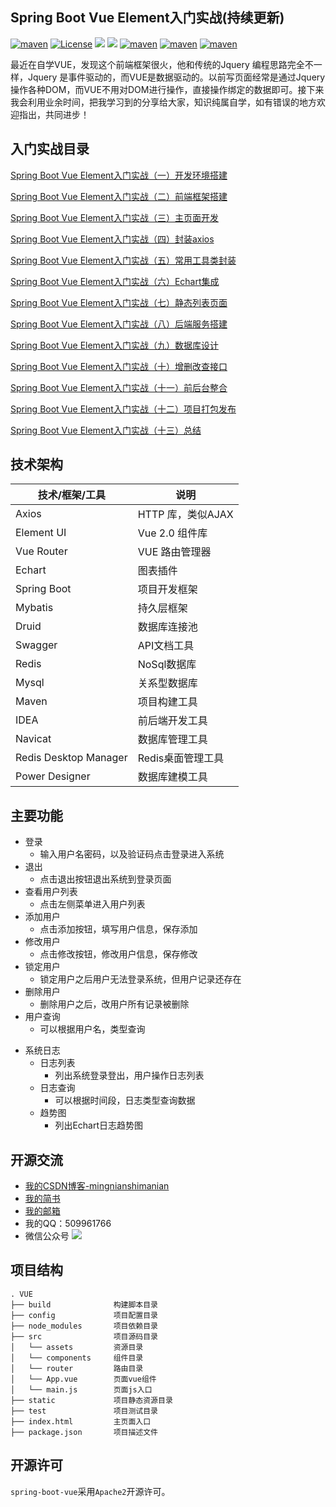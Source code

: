 
## Spring Boot Vue Element入门实战(持续更新)
[![maven](https://img.shields.io/badge/Maven-3.0+-green.svg)](https://search.maven.org/search?q=g:org.apache.maven) [![License](https://img.shields.io/badge/License-Apache%202.0-blue.svg)](https://gitee.com/Iamoldwang/spring-boot-vue/blob/master/LICENSE) [![](https://img.shields.io/badge/JDK-1.8+-red.svg)](https://www.oracle.com/technetwork/java/javase/downloads/jdk8-downloads-2133151.html) [![](https://img.shields.io/badge/SpringBoot-2.0+-purple.svg)](https://search.maven.org/search?q=g:org.springframework.boot) [![maven](https://img.shields.io/badge/Vue-2.0+-red.svg)](https://cn.vuejs.org/) [![maven](https://img.shields.io/badge/Element-2.7.0+-yellow.svg)](https://element.eleme.cn/#/zh-CN) [![maven](https://img.shields.io/badge/Redis-5.0+-yellow.svg)](https://redis.io/)



最近在自学VUE，发现这个前端框架很火，他和传统的Jquery 编程思路完全不一样，Jquery 是事件驱动的，而VUE是数据驱动的。以前写页面经常是通过Jquery 操作各种DOM，而VUE不用对DOM进行操作，直接操作绑定的数据即可。接下来我会利用业余时间，把我学习到的分享给大家，知识纯属自学，如有错误的地方欢迎指出，共同进步！


## 入门实战目录
[Spring Boot Vue Element入门实战（一）开发环境搭建](https://blog.csdn.net/woshiwangdaye/article/details/89455625)

[Spring Boot Vue Element入门实战（二）前端框架搭建](https://blog.csdn.net/woshiwangdaye/article/details/89455625)

[Spring Boot Vue Element入门实战（三）主页面开发](https://blog.csdn.net/woshiwangdaye/article/details/89455625)

[Spring Boot Vue Element入门实战（四）封装axios](https://blog.csdn.net/woshiwangdaye/article/details/89455625)

[Spring Boot Vue Element入门实战（五）常用工具类封装](https://blog.csdn.net/woshiwangdaye/article/details/89455625)

[Spring Boot Vue Element入门实战（六）Echart集成](https://blog.csdn.net/woshiwangdaye/article/details/89455625)

[Spring Boot Vue Element入门实战（七）静态列表页面](https://blog.csdn.net/woshiwangdaye/article/details/89455625)

[Spring Boot Vue Element入门实战（八）后端服务搭建](https://blog.csdn.net/woshiwangdaye/article/details/89455625)

[Spring Boot Vue Element入门实战（九）数据库设计](https://blog.csdn.net/woshiwangdaye/article/details/89455625)

[Spring Boot Vue Element入门实战（十）增删改查接口](https://blog.csdn.net/woshiwangdaye/article/details/89455625)

[Spring Boot Vue Element入门实战（十一）前后台整合](https://blog.csdn.net/woshiwangdaye/article/details/89455625)

[Spring Boot Vue Element入门实战（十二）项目打包发布](https://blog.csdn.net/woshiwangdaye/article/details/89455625)

[Spring Boot Vue Element入门实战（十三）总结](https://blog.csdn.net/woshiwangdaye/article/details/89455625)


## 技术架构

技术/框架/工具     | 说明
-------- | -----
Axios| HTTP 库，类似AJAX
Element UI| Vue 2.0 组件库
Vue Router  | VUE 路由管理器
Echart  | 图表插件
Spring Boot| 项目开发框架
Mybatis| 持久层框架
Druid| 数据库连接池
Swagger  | API文档工具
Redis| NoSql数据库
Mysql| 关系型数据库
Maven| 项目构建工具
IDEA| 前后端开发工具
Navicat| 数据库管理工具
Redis Desktop Manager  | Redis桌面管理工具
Power Designer  | 数据库建模工具


## 主要功能

  * 登录
    + 输入用户名密码，以及验证码点击登录进入系统
  * 退出
  	+ 点击退出按钮退出系统到登录页面
  * 查看用户列表
  	+ 点击左侧菜单进入用户列表
  * 添加用户
  	+ 点击添加按钮，填写用户信息，保存添加
  * 修改用户
  	+ 点击修改按钮，修改用户信息，保存修改
  * 锁定用户
  	+ 锁定用户之后用户无法登录系统，但用户记录还存在
  * 删除用户
  	+ 删除用户之后，改用户所有记录被删除
  * 用户查询
  	+ 可以根据用户名，类型查询
  	
- 系统日志
  * 日志列表
    + 列出系统登录登出，用户操作日志列表
  * 日志查询
    + 可以根据时间段，日志类型查询数据
  * 趋势图
    + 列出Echart日志趋势图

## 开源交流

- [我的CSDN博客-mingnianshimanian](https://blog.csdn.net/woshiwangdaye)
- [我的简书](https://www.jianshu.com/u/dfef29a4a6ff)
- [我的邮箱](wangpanfigo@126.com)
- 我的QQ：509961766
- 微信公众号
![](https://img-blog.csdnimg.cn/20190422172523259.png)

## 项目结构

```
. VUE
├── build              构建脚本目录
├── config             项目配置目录
├── node_modules       项目依赖目录
├── src                项目源码目录
│   └── assets         资源目录
│   └── components     组件目录
│   └── router         路由目录
│   └── App.vue        页面vue组件
│   └── main.js        页面js入口
├── static             项目静态资源目录
├── test               项目测试目录
├── index.html         主页面入口
├── package.json       项目描述文件
```

## 开源许可

`spring-boot-vue`采用`Apache2`开源许可。

